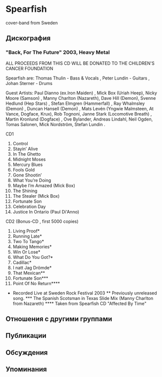 # Spearfish

cover-band from Sweden

## Дискография

### "Back, For The Future" 2003, Heavy Metal

ALL PROCEEDS FROM THIS CD WILL BE DONATED TO THE
 CHILDREN'S CANCER FOUNDATION 

Spearfish are:
Thomas Thulin - Bass & Vocals , Peter Lundin - Guitars , Johan Sterner - Drums
 
Guest Artists:
Paul Dianno (ex.Iron Maiden) , Mick Box (Uriah Heep), Nicky Moore (Samson) , Manny Charlton (Nazareth), Dave Hill (Demon), Svenne Hedlund (Hep Stars) , Stefan Elmgren (Hammerfall) , Ray Whalmsley (Demon) , Duncan Hansell (Demon) , Mats Lev&eacute;n (Yngwie Malmsteen, At Vance, Dogface, Krux), Rob Tognoni, Janne Stark (Locomotive Breath) , Martin Kronlund (Dogface) , Ove Bylander, Andreas Lindahl, Neil Ogden, Tomas Salonen, Mick Nordstr&ouml;m, Stefan Lundin . 


CD1 
1. Control 
2. Stayin’ Alive 
3. In The Ghetto
4. Midnight Moses
5. Mercury Blues
6. Fools Gold
7. Gone Shootin’ 
8. What You’re Doing
9. Maybe I’m Amazed (Mick Box)
10. The Shining
11. The Stealer (Mick Box)
12. Fortunate Son
13. Celebration Day
14. Justice In Ontario (Paul Di'Anno)


CD2 (Bonus-CD , first 5000 copies) 
1. Living Proof* 
2. Running Late* 
3. Two To Tango*
4. Making Memories* 
5. Win Or Lose* 
6. What Do You Got?* 
7. Cadillac*
8. I natt Jag Dr&ouml;mde* 
9. That Mexican** 
10. Fortunate Son***
11. Point Of No Return****

* Recorded Live at Sweden Rock Festival 2003
** Previously unreleased song.
*** The Spanish Scotsman in Texas Slide Mix (Manny Charlton from Nazareth) 
**** Taken from Spearfish CD "Affected By Time"


## Отношения с другими группами


## Публикации


## Обсуждения


## Упоминания

